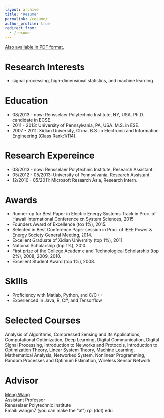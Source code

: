 ```yaml
---
layout: archive
title: "Resume"
permalink: /resume/
author_profile: true
redirect_from:
  - /resume
---
```


[Also available in PDF format.]()

**Research Interests**
======
* signal processing, high-dimensional statistics, and machine learning

**Education**
======
* 08/2013 - now: Rensselaer Polytechnic Institute, NY, USA. Ph.D. candidate in ECSE.
* 2011 - 2013: University of Pennsylvania, PA, USA. M.S. in ESE.
* 2007 - 2011: Xidian University, China. B.S. in Electronic and Information Engineering (Class Rank:1/114).

**Research Expereince**
======
* 08/2013 - now:     Rensselaer Polytechnic Institute, Research Assistant.
* 05/2012 - 05/2013:        University of Pennsylvania, Research Assistant.
* 12/2010 - 05/2011:        Microsoft Research Asia, Research Intern.

**Awards**
======
* Runner-up for Best Paper in Electric Energy Systems Track in Proc. of Hawaii International Conference on System Sciences, 2015
* Founders Award of Excellence (top 1%), 2015.
* Selected in Best Conference Paper session in Proc. of IEEE Power & Energy Society General Meeting, 2014.
* Excellent Graduate of Xidian University (top 1%), 2011.
* National Scholarship (top 1%), 2010.
* First prize of the College Academic and Technological Scholarship (top 2%), 2008, 2009, 2010.
* Excellent Student Award (top 1%), 2008.

**Skills**
======
* Proficiency with Matlab, Python, and C/C++
* Experienced in Java, R, C#, and Tensorflow

**Selected Courses**
======
Analysis of Algorithms, Compressed Sensing and Its Applications, Computational Optimization, Deep Learning, Digital Communication, Digital Signal Processing, Introduction to Networks and Protocols, Introduction to Optimization Theory, Linear System Theory, Machine Learning, Mathematical Analysis, Networked System, Nonlinear Programming, Random Processes and Optimum Estimation, Wireless Sensor Network

**Advisor**
======
[Meng Wang](https://ecse.rpi.edu/~wang/)  
Assistant Professor  
Rensselaer Polytechnic Institute  
Email: wangm7 (you can make the "at") rpi (dot) edu

